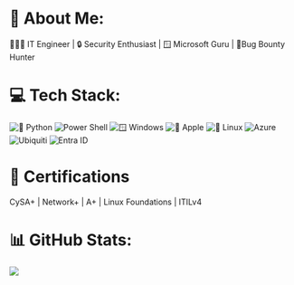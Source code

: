 # 💫 About Me:
👨🏽‍💻 IT Engineer | 🔒 Security Enthusiast | 🪟 Microsoft Guru | 🐛Bug Bounty Hunter


# 💻 Tech Stack:
![🐍 Python](https://img.shields.io/badge/%F0%9F%90%8D%20Python-gray?style=flat) ![ Power Shell](https://img.shields.io/badge/Power%20Shell-blue?style=flat) ![🪟 Windows](https://img.shields.io/badge/%F0%9F%AA%9F%20Windows-blue?style=flat) ![ 🍎 Apple](https://img.shields.io/badge/%F0%9F%8D%8E%20Apple-blue?style=flat) ![🐧 Linux](https://img.shields.io/badge/%F0%9F%90%A7%20Linux-gray?style=flat) ![Azure](https://img.shields.io/badge/azure-%230072C6.svg?style=flat&logo=microsoftazure&logoColor=white) ![Ubiquiti](https://img.shields.io/badge/ubiquiti-%230559C9.svg?style=flat&logo=ubiquiti&logoColor=white) ![Entra ID](https://img.shields.io/badge/Entra%20ID-blue?style=flat) 

# 📜 Certifications
CySA+ | Network+ | A+ | Linux Foundations | ITILv4
# 📊 GitHub Stats:
![](https://github-readme-streak-stats.herokuapp.com/?user=derinp&theme=github_dark&hide_border=false)<br/>

